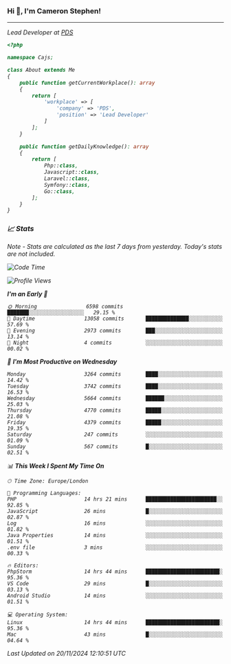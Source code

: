 ### Hi 👋, I'm Cameron Stephen!
<hr>
<p><em>Lead Developer at <a href="https://prindatasolutions.co.uk">PDS</a></p>


```php
<?php

namespace Cajs;

class About extends Me
{
    public function getCurrentWorkplace(): array
    {
        return [
            'workplace' => [
                'company' => 'PDS',
                'position' => 'Lead Developer'
            ]
        ];
    }

    public function getDailyKnowledge(): array
    {
        return [
            Php::class,
            Javascript::class,
            Laravel::class,
            Symfony::class,
            Go::class,
        ];
    }
}
```

### 📈 Stats
<p><em>Note - Stats are calculated as the last 7 days from yesterday. Today's stats are not included.</em></p>


<!--START_SECTION:waka-->
![Code Time](http://img.shields.io/badge/Code%20Time-4%2C069%20hrs%2013%20mins-blue)

![Profile Views](http://img.shields.io/badge/Profile%20Views-0-blue)

**I'm an Early 🐤** 

```text
🌞 Morning                6598 commits        ███████░░░░░░░░░░░░░░░░░░   29.15 % 
🌆 Daytime                13058 commits       ██████████████░░░░░░░░░░░   57.69 % 
🌃 Evening                2973 commits        ███░░░░░░░░░░░░░░░░░░░░░░   13.14 % 
🌙 Night                  4 commits           ░░░░░░░░░░░░░░░░░░░░░░░░░   00.02 % 
```
📅 **I'm Most Productive on Wednesday** 

```text
Monday                   3264 commits        ████░░░░░░░░░░░░░░░░░░░░░   14.42 % 
Tuesday                  3742 commits        ████░░░░░░░░░░░░░░░░░░░░░   16.53 % 
Wednesday                5664 commits        ██████░░░░░░░░░░░░░░░░░░░   25.03 % 
Thursday                 4770 commits        █████░░░░░░░░░░░░░░░░░░░░   21.08 % 
Friday                   4379 commits        █████░░░░░░░░░░░░░░░░░░░░   19.35 % 
Saturday                 247 commits         ░░░░░░░░░░░░░░░░░░░░░░░░░   01.09 % 
Sunday                   567 commits         █░░░░░░░░░░░░░░░░░░░░░░░░   02.51 % 
```


📊 **This Week I Spent My Time On** 

```text
🕑︎ Time Zone: Europe/London

💬 Programming Languages: 
PHP                      14 hrs 21 mins      ███████████████████████░░   92.85 % 
JavaScript               26 mins             █░░░░░░░░░░░░░░░░░░░░░░░░   02.87 % 
Log                      16 mins             ░░░░░░░░░░░░░░░░░░░░░░░░░   01.82 % 
Java Properties          14 mins             ░░░░░░░░░░░░░░░░░░░░░░░░░   01.51 % 
.env file                3 mins              ░░░░░░░░░░░░░░░░░░░░░░░░░   00.33 % 

🔥 Editors: 
PhpStorm                 14 hrs 44 mins      ████████████████████████░   95.36 % 
VS Code                  29 mins             █░░░░░░░░░░░░░░░░░░░░░░░░   03.13 % 
Android Studio           14 mins             ░░░░░░░░░░░░░░░░░░░░░░░░░   01.51 % 

💻 Operating System: 
Linux                    14 hrs 44 mins      ████████████████████████░   95.36 % 
Mac                      43 mins             █░░░░░░░░░░░░░░░░░░░░░░░░   04.64 % 
```


 Last Updated on 20/11/2024 12:10:51 UTC
<!--END_SECTION:waka-->
